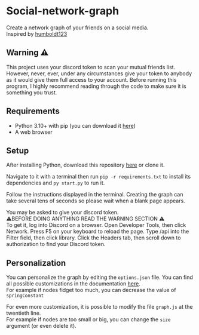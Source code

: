 
# Social-network-graph

 Create a network graph of your friends on a social media.  
 Inspired by [humboldt123](https://github.com/humboldt123/mutuals)

## Warning ⚠️

This project uses your discord token to scan your mutual friends list. However, never, ever, under any circumstances give your token to anybody as it would give them full access to your account. Before running this program, I highly recommend reading through the code to make sure it is something you trust.

## Requirements

- Python 3.10+ with pip (you can download it [here](https://www.python.org/downloads/))
- A web browser

## Setup

After installing Python, download this repository [here](https://github.com/arnaud-ma/friends-network-graph/archive/refs/heads/main.zip) or clone it.  

Navigate to it with a terminal then run ```pip -r requirements.txt``` to install its dependencies and ```py start.py``` to run it.

Follow the instructions displayed in the terminal. Creating the graph can take several tens of seconds so please wait when a blank page appears.

You may be asked to give your discord token.  
⚠️BEFORE DOING ANYTHING READ THE WARNING SECTION ⚠️  
To get it, log into Discord on a browser. Open Developer Tools, then click Network. Press F5 on your keyboard to reload the page. Type /api into the Filter field, then click library. Click the Headers tab, then scroll down to authorization to find your Discord token.

## Personalization

You can personalize the graph by editing the ```options.json``` file. You can find all possible customizations in the documentation [here](https://visjs.github.io/vis-network/docs/network/#options).  
For example if nodes fidget too much, you can decrease the value of ```springConstant```

For even more customization, it is possible to modify the file ```graph.js``` at the twentieth line.  
For example if nodes are too small or big, you can change the ```size``` argument (or even delete it).
